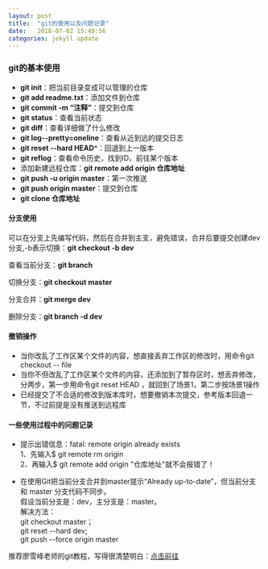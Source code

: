 ```yaml
---
layout: post
title:  "git的使用以及问题记录"
date:   2018-07-02 15:40:56
categories: jekyll update
---
```


### git的基本使用
 - **git init**：把当前目录变成可以管理的仓库
 - **git add readme.txt**：添加文件到仓库
 - **git commit -m “注释”**：提交到仓库
 - **git status**：查看当前状态
 - **git diff**：查看详细做了什么修改
 - **git log--pretty=oneline**：查看从近到远的提交日志
 - **git reset --hard HEAD^**：回退到上一版本
 - **git reflog**：查看命令历史，找到ID，前往某个版本
 - 添加新建远程仓库：**git remote add origin 仓库地址** 
 - **git push -u origin master**：第一次推送
 - **git push origin master**：提交到仓库
 - **git clone 仓库地址**

#### 分支使用

可以在分支上先编写代码，然后在合并到主支，避免错误，合并后要提交创建dev分支,-b表示切换：**git checkout -b dev**  

查看当前分支：**git branch**  

切换分支：**git checkout master**  

分支合并：**git merge dev**  

删除分支：**git branch -d dev**  


#### 撤销操作

 - 当你改乱了工作区某个文件的内容，想直接丢弃工作区的修改时，用命令git checkout -- file
 - 当你不但改乱了工作区某个文件的内容，还添加到了暂存区时，想丢弃修改，分两步，第一步用命令git reset HEAD <file>，就回到了场景1，第二步按场景1操作
 - 已经提交了不合适的修改到版本库时，想要撤销本次提交，参考版本回退一节，不过前提是没有推送到远程库

#### 一些使用过程中的问题记录
- 提示出错信息：<label style="red">fatal: remote origin already exists</label>  
1、先输入$ git remote rm origin  
2、再输入$ git remote add origin "仓库地址"就不会报错了！  

- 在使用Git把当前分支合并到master提示“Already up-to-date”，但当前分支和 master 分支代码不同步。  
假设当前分支是：dev，主分支是：master。  
解决方法：  
git checkout master；  
git reset --hard dev;  
git push --force origin master  

推荐廖雪峰老师的git教程，写得很清楚明白：[点击前往](https://www.liaoxuefeng.com/wiki/0013739516305929606dd18361248578c67b8067c8c017b000)